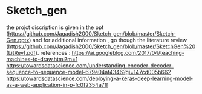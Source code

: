 # Sketch_gen
the projct discription is given in the ppt (https://github.com/Jagadish2000/Sketch_gen/blob/master/Sketch-Gen.pptx) and for additional information , go though the literature review (https://github.com/Jagadish2000/Sketch_gen/blob/master/SketchGen%20(LitRev).pdf).
references :
https://ai.googleblog.com/2017/04/teaching-machines-to-draw.html?m=1
https://towardsdatascience.com/understanding-encoder-decoder-sequence-to-sequence-model-679e04af4346?gi=147cd005b662
https://towardsdatascience.com/deploying-a-keras-deep-learning-model-as-a-web-application-in-p-fc0f2354a7ff
